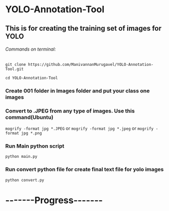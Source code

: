 # YOLO-Annotation-Tool
## This is for creating the training set of images for YOLO

###### Commands on terminal:
```
git clone https://github.com/ManivannanMurugavel/YOLO-Annotation-Tool.git

cd YOLO-Annotation-Tool
```
### Create 001 folder in Images folder and put your class one images

### Convert to .JPEG from any type of images. Use this command(Ubuntu)

```mogrify -format jpg *.JPEG```
or
```mogrify -format jpg *.jpeg```
or
```mogrify -format jpg *.png```

### Run Main python script 

 ``` python main.py ```

### Run convert python file for create final text file for yolo images 

```python convert.py```
# -------Progress-------
